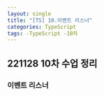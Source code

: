 ```yaml
---
layout: single
title: "[TS] 10.이벤트 리스너"
categories: TypeScript
tags: -TypeScript -10차 
---
```


## 221128 10차 수업 정리
### 이벤트 리스너


